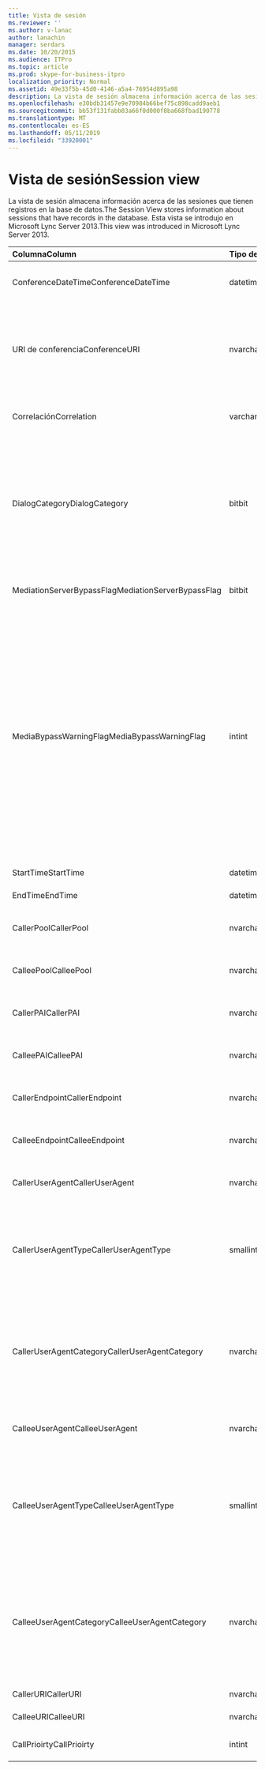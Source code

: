 ```yaml
---
title: Vista de sesión
ms.reviewer: ''
ms.author: v-lanac
author: lanachin
manager: serdars
ms.date: 10/20/2015
ms.audience: ITPro
ms.topic: article
ms.prod: skype-for-business-itpro
localization_priority: Normal
ms.assetid: 49e33f5b-45d0-4146-a5a4-76954d895a98
description: La vista de sesión almacena información acerca de las sesiones que tienen registros en la base de datos. Esta vista se introdujo en Microsoft Lync Server 2013.
ms.openlocfilehash: e30bdb31457e9e70984b66bef75c898cadd9aeb1
ms.sourcegitcommit: bb53f131fabb03a66f0d000f8ba668fbad190778
ms.translationtype: MT
ms.contentlocale: es-ES
ms.lasthandoff: 05/11/2019
ms.locfileid: "33920001"
---
```

# <a name="session-view"></a><span data-ttu-id="b7e80-104">Vista de sesión</span><span class="sxs-lookup"><span data-stu-id="b7e80-104">Session view</span></span>
 
<span data-ttu-id="b7e80-105">La vista de sesión almacena información acerca de las sesiones que tienen registros en la base de datos.</span><span class="sxs-lookup"><span data-stu-id="b7e80-105">The Session View stores information about sessions that have records in the database.</span></span> <span data-ttu-id="b7e80-106">Esta vista se introdujo en Microsoft Lync Server 2013.</span><span class="sxs-lookup"><span data-stu-id="b7e80-106">This view was introduced in Microsoft Lync Server 2013.</span></span>
  
|<span data-ttu-id="b7e80-107">**Columna**</span><span class="sxs-lookup"><span data-stu-id="b7e80-107">**Column**</span></span>|<span data-ttu-id="b7e80-108">**Tipo de datos**</span><span class="sxs-lookup"><span data-stu-id="b7e80-108">**Data Type**</span></span>|<span data-ttu-id="b7e80-109">**Detalles**</span><span class="sxs-lookup"><span data-stu-id="b7e80-109">**Details**</span></span>|
|:-----|:-----|:-----|
|<span data-ttu-id="b7e80-110">ConferenceDateTime</span><span class="sxs-lookup"><span data-stu-id="b7e80-110">ConferenceDateTime</span></span>  <br/> |<span data-ttu-id="b7e80-111">datetime</span><span class="sxs-lookup"><span data-stu-id="b7e80-111">datetime</span></span>  <br/> |<span data-ttu-id="b7e80-112">Referencia de la tabla MediaLine.</span><span class="sxs-lookup"><span data-stu-id="b7e80-112">Referenced from the MediaLine Table.</span></span>  <br/> |
|<span data-ttu-id="b7e80-113">URI de conferencia</span><span class="sxs-lookup"><span data-stu-id="b7e80-113">ConferenceURI</span></span>  <br/> |<span data-ttu-id="b7e80-114">nvarchar(450)</span><span class="sxs-lookup"><span data-stu-id="b7e80-114">nvarchar(450)</span></span>  <br/> |<span data-ttu-id="b7e80-115">Si se trata de una conferencia, o DialogID, si este de URI de conferencia es una sesión de punto a punto.</span><span class="sxs-lookup"><span data-stu-id="b7e80-115">Conference URI if this is a conference, or DialogID if this is a peer-to-peer session.</span></span>  <br/> |
|<span data-ttu-id="b7e80-116">Correlación</span><span class="sxs-lookup"><span data-stu-id="b7e80-116">Correlation</span></span>  <br/> |<span data-ttu-id="b7e80-117">varchar (max)</span><span class="sxs-lookup"><span data-stu-id="b7e80-117">varchar(max)</span></span>  <br/> |<span data-ttu-id="b7e80-118">Identificador de correlación de la sesión.</span><span class="sxs-lookup"><span data-stu-id="b7e80-118">Correlation ID of the session.</span></span>  <br/> |
|<span data-ttu-id="b7e80-119">DialogCategory</span><span class="sxs-lookup"><span data-stu-id="b7e80-119">DialogCategory</span></span>  <br/> |<span data-ttu-id="b7e80-120">bit</span><span class="sxs-lookup"><span data-stu-id="b7e80-120">bit</span></span>  <br/> |<span data-ttu-id="b7e80-121">Categoría del diálogo; 0 es Skype para Business Server tramo de servidor de mediación; 1 es el servidor de mediación tramo de puerta de enlace de RTC.</span><span class="sxs-lookup"><span data-stu-id="b7e80-121">Dialog category; 0 is Skype for Business Server to Mediation Server leg; 1 is Mediation Server to PSTN gateway leg.</span></span>  <br/> |
|<span data-ttu-id="b7e80-122">MediationServerBypassFlag</span><span class="sxs-lookup"><span data-stu-id="b7e80-122">MediationServerBypassFlag</span></span>  <br/> |<span data-ttu-id="b7e80-123">bit</span><span class="sxs-lookup"><span data-stu-id="b7e80-123">bit</span></span>  <br/> |<span data-ttu-id="b7e80-124">Indica si la llamada se pasó.</span><span class="sxs-lookup"><span data-stu-id="b7e80-124">Indicates whether or not the call was bypassed.</span></span>  <br/> |
|<span data-ttu-id="b7e80-125">MediaBypassWarningFlag</span><span class="sxs-lookup"><span data-stu-id="b7e80-125">MediaBypassWarningFlag</span></span>  <br/> |<span data-ttu-id="b7e80-126">int</span><span class="sxs-lookup"><span data-stu-id="b7e80-126">int</span></span>  <br/> |<span data-ttu-id="b7e80-127">En este campo, si está presente, indica ¿por qué una llamada no se pasó incluso si el desvío de los identificadores de coinciden.</span><span class="sxs-lookup"><span data-stu-id="b7e80-127">This field, if present, indicates why a call was not bypassed even if the bypass IDs matched.</span></span> <span data-ttu-id="b7e80-128">Para Skype para Business Server, se define un solo valor:</span><span class="sxs-lookup"><span data-stu-id="b7e80-128">For Skype for Business Server, only one value is defined:</span></span>  <br/> <span data-ttu-id="b7e80-129">0 x 0001 - identificador de omisión desconocido para el adaptador de red predeterminado</span><span class="sxs-lookup"><span data-stu-id="b7e80-129">0x0001 - Unknown bypass ID for Default network adapter</span></span>  <br/> |
|<span data-ttu-id="b7e80-130">StartTime</span><span class="sxs-lookup"><span data-stu-id="b7e80-130">StartTime</span></span>  <br/> |<span data-ttu-id="b7e80-131">datetime</span><span class="sxs-lookup"><span data-stu-id="b7e80-131">datetime</span></span>  <br/> |<span data-ttu-id="b7e80-132">Hora de inicio de la llamada.</span><span class="sxs-lookup"><span data-stu-id="b7e80-132">Call start time.</span></span>  <br/> |
|<span data-ttu-id="b7e80-133">EndTime</span><span class="sxs-lookup"><span data-stu-id="b7e80-133">EndTime</span></span>  <br/> |<span data-ttu-id="b7e80-134">datetime</span><span class="sxs-lookup"><span data-stu-id="b7e80-134">datetime</span></span>  <br/> |<span data-ttu-id="b7e80-135">Hora de finalización de llamadas.</span><span class="sxs-lookup"><span data-stu-id="b7e80-135">Call end time.</span></span>  <br/> |
|<span data-ttu-id="b7e80-136">CallerPool</span><span class="sxs-lookup"><span data-stu-id="b7e80-136">CallerPool</span></span>  <br/> |<span data-ttu-id="b7e80-137">nvarchar(256)</span><span class="sxs-lookup"><span data-stu-id="b7e80-137">nvarchar(256)</span></span>  <br/> |<span data-ttu-id="b7e80-138">FQDN del grupo de autor de la llamada.</span><span class="sxs-lookup"><span data-stu-id="b7e80-138">Caller pool FQDN.</span></span>  <br/> |
|<span data-ttu-id="b7e80-139">CalleePool</span><span class="sxs-lookup"><span data-stu-id="b7e80-139">CalleePool</span></span>  <br/> |<span data-ttu-id="b7e80-140">nvarchar(256)</span><span class="sxs-lookup"><span data-stu-id="b7e80-140">nvarchar(256)</span></span>  <br/> |<span data-ttu-id="b7e80-141">FQDN del grupo de destinatario de la llamada.</span><span class="sxs-lookup"><span data-stu-id="b7e80-141">Callee pool FQDN.</span></span>  <br/> |
|<span data-ttu-id="b7e80-142">CallerPAI</span><span class="sxs-lookup"><span data-stu-id="b7e80-142">CallerPAI</span></span>  <br/> |<span data-ttu-id="b7e80-143">nvarchar(450)</span><span class="sxs-lookup"><span data-stu-id="b7e80-143">nvarchar(450)</span></span>  <br/> |<span data-ttu-id="b7e80-144">Identidad afirmada del autor de la llamada URI.</span><span class="sxs-lookup"><span data-stu-id="b7e80-144">Caller's p-asserted identity URI.</span></span>  <br/> |
|<span data-ttu-id="b7e80-145">CalleePAI</span><span class="sxs-lookup"><span data-stu-id="b7e80-145">CalleePAI</span></span>  <br/> |<span data-ttu-id="b7e80-146">nvarchar(450)</span><span class="sxs-lookup"><span data-stu-id="b7e80-146">nvarchar(450)</span></span>  <br/> |<span data-ttu-id="b7e80-147">Identidad afirmada del destinatario de la llamada URI.</span><span class="sxs-lookup"><span data-stu-id="b7e80-147">Callee's p-asserted identity URI.</span></span>  <br/> |
|<span data-ttu-id="b7e80-148">CallerEndpoint</span><span class="sxs-lookup"><span data-stu-id="b7e80-148">CallerEndpoint</span></span>  <br/> |<span data-ttu-id="b7e80-149">nvarchar(256)</span><span class="sxs-lookup"><span data-stu-id="b7e80-149">nvarchar(256)</span></span>  <br/> |<span data-ttu-id="b7e80-150">Nombre del extremo del autor de la llamada.</span><span class="sxs-lookup"><span data-stu-id="b7e80-150">Caller's endpoint name.</span></span>  <br/> |
|<span data-ttu-id="b7e80-151">CalleeEndpoint</span><span class="sxs-lookup"><span data-stu-id="b7e80-151">CalleeEndpoint</span></span>  <br/> |<span data-ttu-id="b7e80-152">nvarchar(256)</span><span class="sxs-lookup"><span data-stu-id="b7e80-152">nvarchar(256)</span></span>  <br/> |<span data-ttu-id="b7e80-153">Nombre del extremo del autor de la llamada.</span><span class="sxs-lookup"><span data-stu-id="b7e80-153">Caller's endpoint name.</span></span>  <br/> |
|<span data-ttu-id="b7e80-154">CallerUserAgent</span><span class="sxs-lookup"><span data-stu-id="b7e80-154">CallerUserAgent</span></span>  <br/> |<span data-ttu-id="b7e80-155">nvarchar(256)</span><span class="sxs-lookup"><span data-stu-id="b7e80-155">nvarchar(256)</span></span>  <br/> |<span data-ttu-id="b7e80-156">Cadena de agente de usuario del autor de la llamada.</span><span class="sxs-lookup"><span data-stu-id="b7e80-156">Caller's user agent string.</span></span>  <br/> |
|<span data-ttu-id="b7e80-157">CallerUserAgentType</span><span class="sxs-lookup"><span data-stu-id="b7e80-157">CallerUserAgentType</span></span>  <br/> |<span data-ttu-id="b7e80-158">smallint</span><span class="sxs-lookup"><span data-stu-id="b7e80-158">smallint</span></span>  <br/> |<span data-ttu-id="b7e80-159">Tipo de agente de usuario del autor de la llamada.</span><span class="sxs-lookup"><span data-stu-id="b7e80-159">Type of caller's user agent.</span></span> <span data-ttu-id="b7e80-160">Consulte la [tabla UserAgent](useragent.md) para obtener información detallada.</span><span class="sxs-lookup"><span data-stu-id="b7e80-160">See the [UserAgent table](useragent.md) for details.</span></span> <br/> |
|<span data-ttu-id="b7e80-161">CallerUserAgentCategory</span><span class="sxs-lookup"><span data-stu-id="b7e80-161">CallerUserAgentCategory</span></span>  <br/> |<span data-ttu-id="b7e80-162">nvarchar (64)</span><span class="sxs-lookup"><span data-stu-id="b7e80-162">nvarchar (64)</span></span>  <br/> |<span data-ttu-id="b7e80-163">Categoría de agente de usuario del autor de la llamada.</span><span class="sxs-lookup"><span data-stu-id="b7e80-163">Category of caller's user agent.</span></span> <span data-ttu-id="b7e80-164">Consulte la [tabla UserAgentDef (QoE)](useragentdef-qoe.md) para obtener información detallada.</span><span class="sxs-lookup"><span data-stu-id="b7e80-164">See the [UserAgentDef table (QoE)](useragentdef-qoe.md) for details.</span></span> <br/> |
|<span data-ttu-id="b7e80-165">CalleeUserAgent</span><span class="sxs-lookup"><span data-stu-id="b7e80-165">CalleeUserAgent</span></span>  <br/> |<span data-ttu-id="b7e80-166">nvarchar(256)</span><span class="sxs-lookup"><span data-stu-id="b7e80-166">nvarchar(256)</span></span>  <br/> |<span data-ttu-id="b7e80-167">Cadena de agente de usuario de destinatario de la llamada.</span><span class="sxs-lookup"><span data-stu-id="b7e80-167">Callee's user agent string.</span></span>  <br/> |
|<span data-ttu-id="b7e80-168">CalleeUserAgentType</span><span class="sxs-lookup"><span data-stu-id="b7e80-168">CalleeUserAgentType</span></span>  <br/> |<span data-ttu-id="b7e80-169">smallint</span><span class="sxs-lookup"><span data-stu-id="b7e80-169">smallint</span></span>  <br/> |<span data-ttu-id="b7e80-170">Tipo de agente de usuario para el destinatario de la llamada.</span><span class="sxs-lookup"><span data-stu-id="b7e80-170">Type of user agent for the callee.</span></span> <span data-ttu-id="b7e80-171">Consulte la [tabla UserAgent](useragent.md) para obtener información detallada.</span><span class="sxs-lookup"><span data-stu-id="b7e80-171">See the [UserAgent table](useragent.md) for details.</span></span> <br/> |
|<span data-ttu-id="b7e80-172">CalleeUserAgentCategory</span><span class="sxs-lookup"><span data-stu-id="b7e80-172">CalleeUserAgentCategory</span></span>  <br/> |<span data-ttu-id="b7e80-173">nvarchar (64)</span><span class="sxs-lookup"><span data-stu-id="b7e80-173">nvarchar (64)</span></span>  <br/> |<span data-ttu-id="b7e80-174">Categoría de agente de usuario para el destinatario de la llamada.</span><span class="sxs-lookup"><span data-stu-id="b7e80-174">User agent category for the callee.</span></span> <span data-ttu-id="b7e80-175">Consulte la [tabla UserAgentDef (QoE)](useragentdef-qoe.md) para obtener información detallada.</span><span class="sxs-lookup"><span data-stu-id="b7e80-175">See the [UserAgentDef table (QoE)](useragentdef-qoe.md) for details.</span></span> <br/> |
|<span data-ttu-id="b7e80-176">CallerURI</span><span class="sxs-lookup"><span data-stu-id="b7e80-176">CallerURI</span></span>  <br/> |<span data-ttu-id="b7e80-177">nvarchar(450)</span><span class="sxs-lookup"><span data-stu-id="b7e80-177">nvarchar(450)</span></span>  <br/> |<span data-ttu-id="b7e80-178">Del autor de la URI.</span><span class="sxs-lookup"><span data-stu-id="b7e80-178">Caller's URI.</span></span>  <br/> |
|<span data-ttu-id="b7e80-179">CalleeURI</span><span class="sxs-lookup"><span data-stu-id="b7e80-179">CalleeURI</span></span>  <br/> |<span data-ttu-id="b7e80-180">nvarchar(450)</span><span class="sxs-lookup"><span data-stu-id="b7e80-180">nvarchar(450)</span></span>  <br/> |<span data-ttu-id="b7e80-181">Del destinatario de la URI.</span><span class="sxs-lookup"><span data-stu-id="b7e80-181">Callee's URI.</span></span>  <br/> |
|<span data-ttu-id="b7e80-182">CallPrioirty</span><span class="sxs-lookup"><span data-stu-id="b7e80-182">CallPrioirty</span></span>  <br/> |<span data-ttu-id="b7e80-183">int</span><span class="sxs-lookup"><span data-stu-id="b7e80-183">int</span></span>  <br/> |<span data-ttu-id="b7e80-184">Prioridad de la llamada.</span><span class="sxs-lookup"><span data-stu-id="b7e80-184">Priority of the call.</span></span>  <br/> |
   

